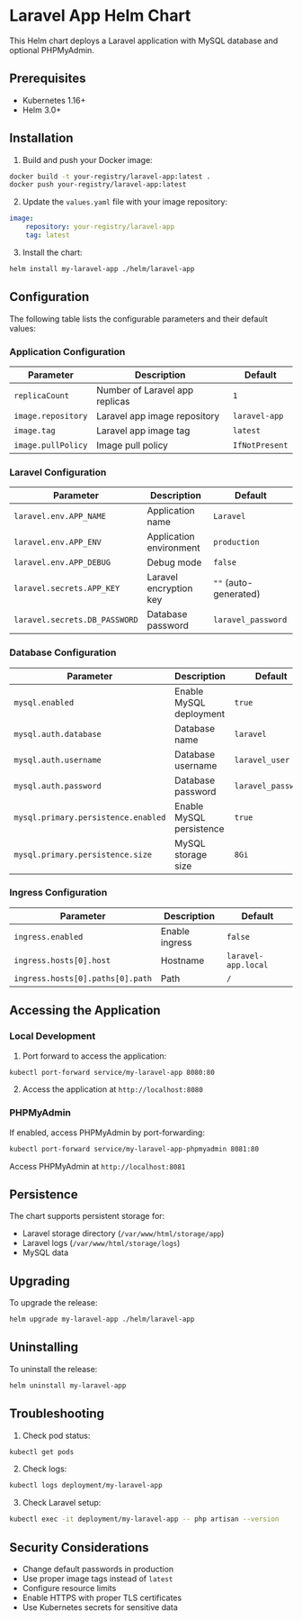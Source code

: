 # Laravel App Helm Chart

This Helm chart deploys a Laravel application with MySQL database and optional PHPMyAdmin.

## Prerequisites

-   Kubernetes 1.16+
-   Helm 3.0+

## Installation

1. Build and push your Docker image:

```bash
docker build -t your-registry/laravel-app:latest .
docker push your-registry/laravel-app:latest
```

2. Update the `values.yaml` file with your image repository:

```yaml
image:
    repository: your-registry/laravel-app
    tag: latest
```

3. Install the chart:

```bash
helm install my-laravel-app ./helm/laravel-app
```

## Configuration

The following table lists the configurable parameters and their default values:

### Application Configuration

| Parameter          | Description                    | Default        |
| ------------------ | ------------------------------ | -------------- |
| `replicaCount`     | Number of Laravel app replicas | `1`            |
| `image.repository` | Laravel app image repository   | `laravel-app`  |
| `image.tag`        | Laravel app image tag          | `latest`       |
| `image.pullPolicy` | Image pull policy              | `IfNotPresent` |

### Laravel Configuration

| Parameter                     | Description             | Default               |
| ----------------------------- | ----------------------- | --------------------- |
| `laravel.env.APP_NAME`        | Application name        | `Laravel`             |
| `laravel.env.APP_ENV`         | Application environment | `production`          |
| `laravel.env.APP_DEBUG`       | Debug mode              | `false`               |
| `laravel.secrets.APP_KEY`     | Laravel encryption key  | `""` (auto-generated) |
| `laravel.secrets.DB_PASSWORD` | Database password       | `laravel_password`    |

### Database Configuration

| Parameter                           | Description              | Default            |
| ----------------------------------- | ------------------------ | ------------------ |
| `mysql.enabled`                     | Enable MySQL deployment  | `true`             |
| `mysql.auth.database`               | Database name            | `laravel`          |
| `mysql.auth.username`               | Database username        | `laravel_user`     |
| `mysql.auth.password`               | Database password        | `laravel_password` |
| `mysql.primary.persistence.enabled` | Enable MySQL persistence | `true`             |
| `mysql.primary.persistence.size`    | MySQL storage size       | `8Gi`              |

### Ingress Configuration

| Parameter                        | Description    | Default             |
| -------------------------------- | -------------- | ------------------- |
| `ingress.enabled`                | Enable ingress | `false`             |
| `ingress.hosts[0].host`          | Hostname       | `laravel-app.local` |
| `ingress.hosts[0].paths[0].path` | Path           | `/`                 |

## Accessing the Application

### Local Development

1. Port forward to access the application:

```bash
kubectl port-forward service/my-laravel-app 8080:80
```

2. Access the application at `http://localhost:8080`

### PHPMyAdmin

If enabled, access PHPMyAdmin by port-forwarding:

```bash
kubectl port-forward service/my-laravel-app-phpmyadmin 8081:80
```

Access PHPMyAdmin at `http://localhost:8081`

## Persistence

The chart supports persistent storage for:

-   Laravel storage directory (`/var/www/html/storage/app`)
-   Laravel logs (`/var/www/html/storage/logs`)
-   MySQL data

## Upgrading

To upgrade the release:

```bash
helm upgrade my-laravel-app ./helm/laravel-app
```

## Uninstalling

To uninstall the release:

```bash
helm uninstall my-laravel-app
```

## Troubleshooting

1. Check pod status:

```bash
kubectl get pods
```

2. Check logs:

```bash
kubectl logs deployment/my-laravel-app
```

3. Check Laravel setup:

```bash
kubectl exec -it deployment/my-laravel-app -- php artisan --version
```

## Security Considerations

-   Change default passwords in production
-   Use proper image tags instead of `latest`
-   Configure resource limits
-   Enable HTTPS with proper TLS certificates
-   Use Kubernetes secrets for sensitive data

